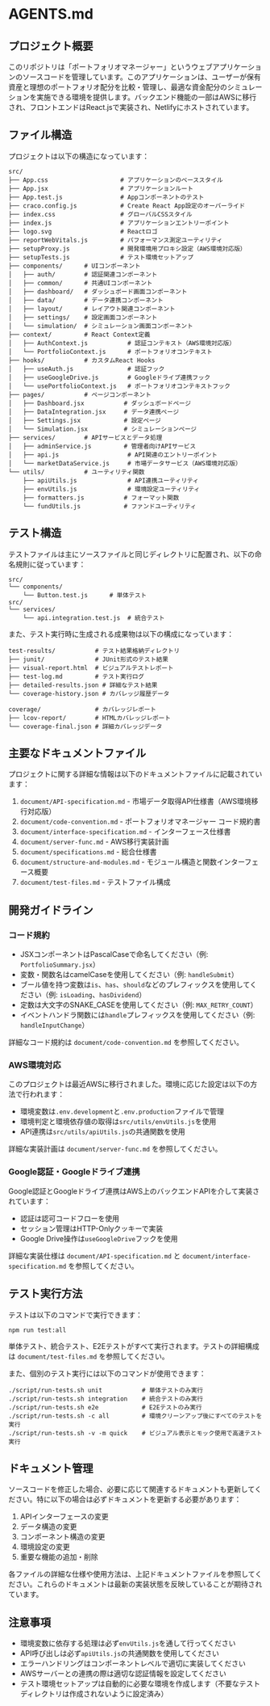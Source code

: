 # AGENTS.md

## プロジェクト概要

このリポジトリは「ポートフォリオマネージャー」というウェブアプリケーションのソースコードを管理しています。このアプリケーションは、ユーザーが保有資産と理想のポートフォリオ配分を比較・管理し、最適な資金配分のシミュレーションを実施できる環境を提供します。バックエンド機能の一部はAWSに移行され、フロントエンドはReact.jsで実装され、Netlifyにホストされています。

## ファイル構造

プロジェクトは以下の構造になっています：

```
src/
├── App.css                    # アプリケーションのベーススタイル
├── App.jsx                    # アプリケーションルート
├── App.test.js                # Appコンポーネントのテスト
├── craco.config.js            # Create React App設定のオーバーライド
├── index.css                  # グローバルCSSスタイル
├── index.js                   # アプリケーションエントリーポイント
├── logo.svg                   # Reactロゴ
├── reportWebVitals.js         # パフォーマンス測定ユーティリティ
├── setupProxy.js              # 開発環境用プロキシ設定（AWS環境対応版）
├── setupTests.js              # テスト環境セットアップ
├── components/      # UIコンポーネント
│   ├── auth/        # 認証関連コンポーネント 
│   ├── common/      # 共通UIコンポーネント
│   ├── dashboard/   # ダッシュボード画面コンポーネント
│   ├── data/        # データ連携コンポーネント
│   ├── layout/      # レイアウト関連コンポーネント
│   ├── settings/    # 設定画面コンポーネント
│   └── simulation/  # シミュレーション画面コンポーネント
├── context/         # React Context定義
│   ├── AuthContext.js           # 認証コンテキスト（AWS環境対応版）
│   └── PortfolioContext.js      # ポートフォリオコンテキスト
├── hooks/           # カスタムReact Hooks
│   ├── useAuth.js               # 認証フック
│   ├── useGoogleDrive.js        # Googleドライブ連携フック
│   └── usePortfolioContext.js   # ポートフォリオコンテキストフック
├── pages/           # ページコンポーネント
│   ├── Dashboard.jsx           # ダッシュボードページ
│   ├── DataIntegration.jsx     # データ連携ページ
│   ├── Settings.jsx            # 設定ページ
│   └── Simulation.jsx          # シミュレーションページ
├── services/        # APIサービスとデータ処理
│   ├── adminService.js         # 管理者向けAPIサービス
│   ├── api.js                   # API関連のエントリーポイント
│   └── marketDataService.js     # 市場データサービス（AWS環境対応版）
└── utils/           # ユーティリティ関数
    ├── apiUtils.js              # API連携ユーティリティ
    ├── envUtils.js              # 環境設定ユーティリティ
    ├── formatters.js           # フォーマット関数
    └── fundUtils.js            # ファンドユーティリティ
```

## テスト構造

テストファイルは主にソースファイルと同じディレクトリに配置され、以下の命名規則に従っています：

```
src/
└── components/
    └── Button.test.js      # 単体テスト
src/
└── services/
    └── api.integration.test.js  # 統合テスト
```

また、テスト実行時に生成される成果物は以下の構成になっています：

```
test-results/           # テスト結果格納ディレクトリ
├── junit/              # JUnit形式のテスト結果
├── visual-report.html  # ビジュアルテストレポート
├── test-log.md         # テスト実行ログ
├── detailed-results.json # 詳細なテスト結果
└── coverage-history.json # カバレッジ履歴データ

coverage/               # カバレッジレポート
├── lcov-report/        # HTMLカバレッジレポート
└── coverage-final.json # 詳細カバレッジデータ
```

## 主要なドキュメントファイル

プロジェクトに関する詳細な情報は以下のドキュメントファイルに記載されています：

1. `document/API-specification.md` - 市場データ取得API仕様書（AWS環境移行対応版）
2. `document/code-convention.md` - ポートフォリオマネージャー コード規約書
3. `document/interface-specification.md` - インターフェース仕様書
4. `document/server-func.md` - AWS移行実装計画
5. `document/specifications.md` - 総合仕様書
6. `document/structure-and-modules.md` - モジュール構造と関数インターフェース概要
7. `document/test-files.md` - テストファイル構成

## 開発ガイドライン

### コード規約

- JSXコンポーネントはPascalCaseで命名してください（例: `PortfolioSummary.jsx`）
- 変数・関数名はcamelCaseを使用してください（例: `handleSubmit`）
- ブール値を持つ変数は`is`、`has`、`should`などのプレフィックスを使用してください（例: `isLoading`、`hasDividend`）
- 定数は大文字のSNAKE_CASEを使用してください（例: `MAX_RETRY_COUNT`）
- イベントハンドラ関数には`handle`プレフィックスを使用してください（例: `handleInputChange`）

詳細なコード規約は `document/code-convention.md` を参照してください。

### AWS環境対応

このプロジェクトは最近AWSに移行されました。環境に応じた設定は以下の方法で行われます：

- 環境変数は`.env.development`と`.env.production`ファイルで管理
- 環境判定と環境依存値の取得は`src/utils/envUtils.js`を使用
- API連携は`src/utils/apiUtils.js`の共通関数を使用

詳細な実装計画は `document/server-func.md` を参照してください。

### Google認証・Googleドライブ連携

Google認証とGoogleドライブ連携はAWS上のバックエンドAPIを介して実装されています：

- 認証は認可コードフローを使用
- セッション管理はHTTP-Onlyクッキーで実装
- Google Drive操作は`useGoogleDrive`フックを使用

詳細な実装仕様は `document/API-specification.md` と `document/interface-specification.md` を参照してください。

## テスト実行方法

テストは以下のコマンドで実行できます：

```
npm run test:all
```

単体テスト、統合テスト、E2Eテストがすべて実行されます。テストの詳細構成は `document/test-files.md` を参照してください。

また、個別のテスト実行には以下のコマンドが使用できます：

```
./script/run-tests.sh unit           # 単体テストのみ実行
./script/run-tests.sh integration    # 統合テストのみ実行
./script/run-tests.sh e2e            # E2Eテストのみ実行
./script/run-tests.sh -c all         # 環境クリーンアップ後にすべてのテストを実行
./script/run-tests.sh -v -m quick    # ビジュアル表示とモック使用で高速テスト実行
```

## ドキュメント管理

ソースコードを修正した場合、必要に応じて関連するドキュメントも更新してください。特に以下の場合は必ずドキュメントを更新する必要があります：

1. APIインターフェースの変更
2. データ構造の変更
3. コンポーネント構造の変更
4. 環境設定の変更
5. 重要な機能の追加・削除

各ファイルの詳細な仕様や使用方法は、上記ドキュメントファイルを参照してください。これらのドキュメントは最新の実装状態を反映していることが期待されています。

## 注意事項

- 環境変数に依存する処理は必ず`envUtils.js`を通して行ってください
- API呼び出しは必ず`apiUtils.js`の共通関数を使用してください
- エラーハンドリングはコンポーネントレベルで適切に実装してください
- AWSサーバーとの連携の際は適切な認証情報を設定してください
- テスト環境セットアップは自動的に必要な環境を作成します（不要なテストディレクトリは作成されないように設定済み）

